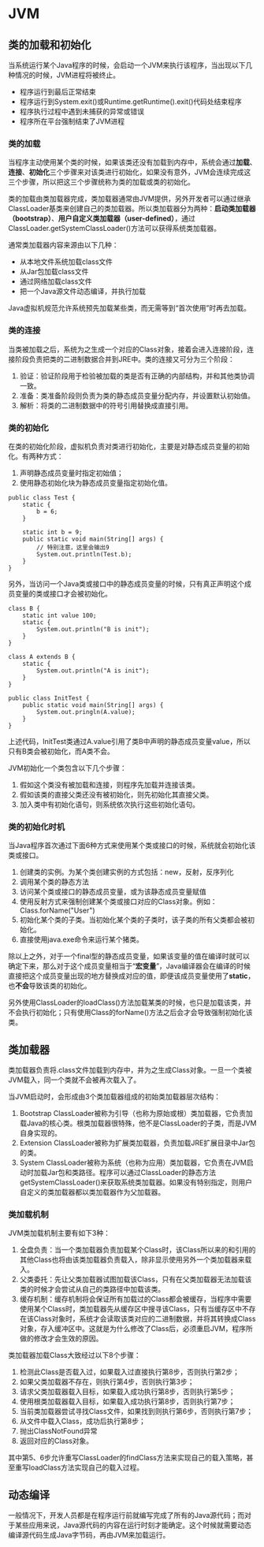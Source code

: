 # JVM

## 类的加载和初始化

当系统运行某个Java程序的时候，会启动一个JVM来执行该程序，当出现以下几种情况的时候，JVM进程将被终止。

* 程序运行到最后正常结束
* 程序运行到System.exit()或Runtime.getRuntime().exit()代码处结束程序
* 程序执行过程中遇到未捕获的异常或错误
* 程序所在平台强制结束了JVM进程

### 类的加载

当程序主动使用某个类的时候，如果该类还没有加载到内存中，系统会通过**加载**、**连接**、**初始化**三个步骤来对该类进行初始化，如果没有意外，JVM会连续完成这三个步骤，所以把这三个步骤统称为类的加载或类的初始化。

类的加载由类加载器完成，类加载器通常由JVM提供，另外开发者可以通过继承ClassLoader基类来创建自己的类加载器。所以类加载器分为两种：**启动类加载器（bootstrap）**、**用户自定义类加载器（user-defined）**，通过ClassLoader.getSystemClassLoader()方法可以获得系统类加载器。

通常类加载器内容来源由以下几种：

* 从本地文件系统加载class文件
* 从Jar包加载class文件
* 通过网络加载class文件
* 把一个Java源文件动态编译，并执行加载

Java虚拟机规范允许系统预先加载某些类，而无需等到“首次使用”时再去加载。

### 类的连接

当类被加载之后，系统为之生成一个对应的Class对象，接着会进入连接阶段，连接阶段负责把类的二进制数据合并到JRE中。类的连接又可分为三个阶段：

1. 验证：验证阶段用于检验被加载的类是否有正确的内部结构，并和其他类协调一致。
2. 准备：类准备阶段则负责为类的静态成员变量分配内存，并设置默认初始值。
3. 解析：将类的二进制数据中的符号引用替换成直接引用。

### 类的初始化

在类的初始化阶段，虚拟机负责对类进行初始化，主要是对静态成员变量的初始化。有两种方式：

1. 声明静态成员变量时指定初始值；
2. 使用静态初始化块为静态成员变量指定初始化值。

```
public class Test {
    static {
        b = 6;
    }
    
    static int b = 9;
    public static void main(String[] args) {
        // 特别注意，这里会输出9
        System.out.println(Test.b);
    }
}
```

另外，当访问一个Java类或接口中的静态成员变量的时候，只有真正声明这个成员变量的类或接口才会被初始化。

```
class B {
    static int value 100;
    static {
        System.out.println("B is init");
    }
}

class A extends B {
    static {
        System.out.println("A is init");
    }
}

public class InitTest {
    public static void main(String[] args) {
        System.out.pringln(A.value);
    }
}
```

上述代码，InitTest类通过A.value引用了类B中声明的静态成员变量value，所以只有B类会被初始化，而A类不会。

JVM初始化一个类包含以下几个步骤：

1. 假如这个类没有被加载和连接，则程序先加载并连接该类。
2. 假如该类的直接父类还没有被初始化，则先初始化其直接父类。
3. 加入类中有初始化语句，则系统依次执行这些初始化语句。

### 类的初始化时机

当Java程序首次通过下面6种方式来使用某个类或接口的时候，系统就会初始化该类或接口。

1. 创建类的实例。为某个类创建实例的方式包括：new，反射，反序列化
2. 调用某个类的静态方法
3. 访问某个类或接口的静态成员变量，或为该静态成员变量赋值
4. 使用反射方式来强制创建某个类或接口对应的Class对象。例如：Class.forName("User")
5. 初始化某个类的子类。当初始化某个类的子类时，该子类的所有父类都会被初始化。
6. 直接使用java.exe命令来运行某个猪类。

除以上之外，对于一个final型的静态成员变量，如果该变量的值在编译时就可以确定下来，那么对于这个成员变量相当于“**宏变量**”，Java编译器会在编译的时候直接把这个成员变量出现的地方替换成对应的值，即便该成员变量使用了**static**，也**不会**导致该类的初始化。

另外使用ClassLoader的loadClass()方法加载某类的时候，也只是加载该类，并不会执行初始化；只有使用Class的forName()方法之后会才会导致强制初始化该类。

## 类加载器

类加载器负责将.class文件加载到内存中，并为之生成Class对象。一旦一个类被JVM载入，同一个类就不会被再次载入了。

当JVM启动时，会形成由3个类加载器组成的初始类加载器层次结构：

1. Bootstrap ClassLoader被称为引导（也称为原始或根）类加载器，它负责加载Java的核心类。根类加载器很特殊，他不是ClassLoader的子类，而是JVM自身实现的。
2. Extension ClassLoader被称为扩展类加载器，负责加载JRE扩展目录中Jar包的类。
3. System ClassLoader被称为系统（也称为应用）类加载器，它负责在JVM启动时加载Jar包和类路径。程序可以通过ClassLoader的静态方法getSystemClassLoader()来获取系统类加载器。如果没有特别指定，则用户自定义的类加载器都以类加载器作为父加载器。

### 类加载机制

JVM类加载机制主要有如下3种：

1. 全盘负责：当一个类加载器负责加载某个Class时，该Class所以来的和引用的其他Class也将由该类加载器负责载入，除非显示使用另外一个类加载器来载入。
2. 父类委托：先让父类加载器试图加载该Class，只有在父类加载器无法加载该类的时候才会尝试从自己的类路径中加载该类。
3. 缓存机制：缓存机制将会保证所有加载过的Class都会被缓存，当程序中需要使用某个Class时，类加载器先从缓存区中搜寻该Class，只有当缓存区中不存在该Class对象时，系统才会读取该类对应的二进制数据，并将其转换成Class对象，存入缓冲区中。这就是为什么修改了Class后，必须重启JVM，程序所做的修改才会生效的原因。

类加载器加载Class大致经过以下8个步骤：

1. 检测此Class是否载入过，如果载入过直接执行第8步，否则执行第2步；
2. 如果父类加载器不存在，则执行第4步，否则执行第3步；
3. 请求父类加载器载入目标，如果载入成功执行第8步，否则执行第5步；
4. 使用根类加载器载入目标，如果载入成功执行第8步，否则执行第7步；
5. 当前类加载器尝试寻找Class文件，如果找到则执行第6步，否则执行第7步；
6. 从文件中载入Class，成功后执行第8步；
7. 抛出ClassNotFound异常
8. 返回对应的Class对象。

其中第5、6步允许重写ClassLoader的findClass方法来实现自己的载入策略，甚至重写loadClass方法实现自己的载入过程。

## 动态编译

一般情况下，开发人员都是在程序运行前就编写完成了所有的Java源代码；而对于某些应用来说，Java源代码的内容在运行时刻才能确定。这个时候就需要动态编译源代码生成Java字节码，再由JVM来加载运行。


